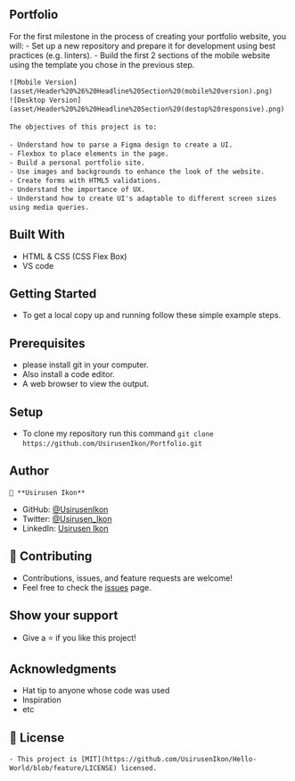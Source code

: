 ## Portfolio   
   For the first milestone in the process of creating your portfolio website, you will:
    - Set up a new repository and prepare it for development using best practices (e.g. linters).
    - Build the first 2 sections of the mobile website using the template you chose in the previous step.

    ![Mobile Version](asset/Header%20%26%20Headline%20Section%20(mobile%20version).png)
    ![Desktop Version](asset/Header%20%26%20Headline%20Section%20(destop%20responsive).png)
    
    The objectives of this project is to:
    
    - Understand how to parse a Figma design to create a UI.
    - Flexbox to place elements in the page.
    - Build a personal portfolio site.
    - Use images and backgrounds to enhance the look of the website.
    - Create forms with HTML5 validations.
    - Understand the importance of UX.
    - Understand how to create UI's adaptable to different screen sizes using media queries.

## Built With
   - HTML & CSS (CSS Flex Box)
   - VS code
   
## Getting Started
   - To get a local copy up and running follow these simple example steps.
   
## Prerequisites
   - please install git in your computer.
   - Also install a code editor.
   - A web browser to view the output.
   
## Setup
   - To clone my repository run this command `git clone https://github.com/UsirusenIkon/Portfolio.git`  

## Author
    👤 **Usirusen Ikon**
   - GitHub: [@UsirusenIkon](https://github.com/UsirusenIkon)
   - Twitter: [@Usirusen_Ikon](https://twitter.com/Usirusen_Ikon)
   - LinkedIn: [Usirusen Ikon](https://www.linkedin.com/in/usirusen-ikon-775855174/)

## 🤝 Contributing
   - Contributions, issues, and feature requests are welcome!
   - Feel free to check the [issues](https://github.com/issues) page.

## Show your support
   - Give a ⭐️ if you like this project!

## Acknowledgments
   - Hat tip to anyone whose code was used
   - Inspiration
   - etc

## 📝 License
    - This project is [MIT](https://github.com/UsirusenIkon/Hello-World/blob/feature/LICENSE) licensed.
